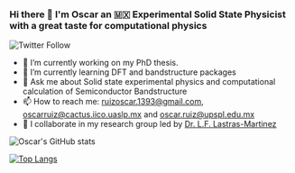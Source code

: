 ### Hi there 👋 I'm Oscar an 🇲🇽 Experimental Solid State Physicist with a great taste for computational physics 
![Twitter Follow](https://img.shields.io/twitter/follow/ruco0713?color=blue&logo=twitter&style=for-the-badge)

- 🔭 I’m currently working on my PhD thesis.
- 🌱 I’m currently learning DFT and bandstructure packages
- 💬 Ask me about Solid state experimental physics and computational calculation of Semiconductor Bandstructure 
- 📫 How to reach me: ruizoscar.1393@gmail.com, oscarruiz@cactus.iico.uaslp.mx and oscar.ruiz@upspl.edu.mx
- 👯 I collaborate in my research group led by [Dr. L.F. Lastras-Martinez](https://github.com/lflm-spectra-labs-iico) 

![Oscar's GitHub stats](https://github-readme-stats.vercel.app/api?username=RUCO13&show_icons=true&theme=radical)

[![Top Langs](https://github-readme-stats.vercel.app/api/top-langs/?username=RUCO13&langs_count=8&theme=radical)](https://github.com/RUCO13/github-readme-stats)







<!--
**RUCO13/RUCO13** is a ✨ _special_ ✨ repository because its `README.md` (this file) appears on your GitHub profile.

Here are some ideas to get you started:

- 🔭 I’m currently working on ...
- 🌱 I’m currently learning ...
- 👯 I’m looking to collaborate on ...
- 🤔 I’m looking for help with ...
- 💬 Ask me about ...
- 📫 How to reach me: ...
- 😄 Pronouns: ...
- ⚡ Fun fact: ...
-->

